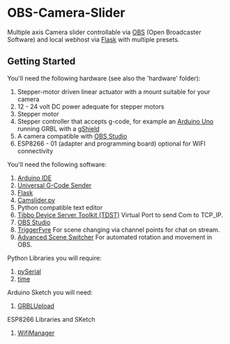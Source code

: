 # OBS-Camera-Slider

Multiple axis Camera slider controllable via [OBS](https://github.com/obsproject/obs-studio) (Open Broadcaster Software) and local webhost via [Flask](https://flask.palletsprojects.com/) with multiple presets.

## Getting Started

You'll need the following hardware (see also the 'hardware' folder):
1. Stepper-motor driven linear actuator with a mount suitable for your camera
2. 12 - 24 volt DC power adequate for stepper motors
3. Stepper motor
4. Stepper controller that accepts g-code, for example an [Arduino Uno](https://docs.arduino.cc/hardware/uno-rev3) running GRBL with a [gShield](https://github.com/synthetos/grblShield)
5. A camera compatible with [OBS Studio ](https://obsproject.com/)
6. ESP8266 - 01 (adapter and programming board) optional for WIFI connectivity

You'll need the following software:
1. [Arduino IDE](https://www.arduino.cc/en/software)
2. [Universal G-Code Sender](https://winder.github.io/ugs_website/)
3. [Flask](https://flask.palletsprojects.com/)
4. [Camslider.py](https://github.com/Nafru/OBS-Camera-Slider/tree/main/software)
4. Python compatible text editor
5. [Tibbo Device Server Toolkit (TDST)](https://tibbo.com/soi/software.html)  Virtual Port to send Com to TCP_IP.
6. [OBS Studio ](https://obsproject.com/)
7. [TriggerFyre](https://overlays.thefyrewire.com/widgets/triggerfyre/) For scene changing via channel points for chat on stream.
8. [Advanced Scene Switcher](https://obsproject.com/forum/resources/advanced-scene-switcher.395/) For automated rotation and movement in OBS.

Python Libraries you will require:
1. [pySerial](https://pyserial.readthedocs.io/en/latest/)
2. [time](https://docs.python.org/3/library/time.html)

Arduino Sketch you will need:
1. [GRBLUpload](https://github.com/grbl/grbl)

ESP8266 Libraries and SKetch
1. [WifiManager](https://github.com/tzapu/WiFiManager#install-through-library-manager)


